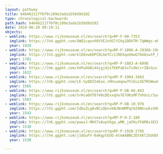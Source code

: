 ```yaml
---
layout: pathway
title: b4646211ff6f0c109e3ada1b58d9d102
type: chronological-backwards
path_hash: b4646211ff6f0c109e3ada1b58d9d102
date: 2018-06-20 09:19:11
objects:
- weblink: https://www.rijksmuseum.nl/en/search?q=RP-F-00-7353
  imglink: https://lh4.ggpht.com/GWQ1cqovX6VYEJnVGlYIHy2DDXTM-TqWWgs-mhmS3Su2ZwIBvP0bjjyAgjcPP5wDGs3GLALm7O0uYjVMkjxdORHD2ZI=s200
  year: 1934
- weblink: https://www.rijksmuseum.nl/en/search?q=RP-P-1896-A-19368-1963
  imglink: https://lh3.ggpht.com/klD8vw6DPCNiGeTCc1J0EXqoU6wG7bG8swtP_kO9ccbpOYRhNrXvrwiWgtGkuSIKqd2YmCsUJjtYOPg0_bPMkj82sVU=s200
  year: 1701
- weblink: https://www.rijksmuseum.nl/en/search?q=RP-P-1883-A-6998
  imglink: https://lh6.ggpht.com/XXPwXUBi44jgj42sfEKPaESxTxdkCcrIBxSus19R1tCx_QEFwwZczhryXx78T6hNwIUORWxe0iVxMslUpw_pQ683YAMV=s200
  year: 1622
- weblink: https://www.rijksmuseum.nl/en/search?q=RP-P-1904-3463
  imglink: https://lh6.ggpht.com/LE-SyQDZ2eEao_cHhuumqow7hlEuiXGTR5WwaEZRfFfw9uKpOtf6ilTfUyFzYnbRMYwnbEbaVKwR3LgNR5H3zgijs4A=s200
  year: 1565
- weblink: https://www.rijksmuseum.nl/en/search?q=RP-P-OB-66.843
  imglink: https://lh5.ggpht.com/SrHcaOUT8749cDExxqVo7E7UKsMF7VhUcLr3yqkBjwBE4A9UMhIN_0G9w7K5RYXDmGt24vIKn7A1CexEcHZt9m-ipQ=s200
  year: 1563
- weblink: https://www.rijksmuseum.nl/en/search?q=RP-P-OB-10.976
  imglink: https://lh3.ggpht.com/IdbuZLg8vBCsQbnvkNJNnNMPqtOZ8BhcwksVHL_gyZIiV2-dt0nVag1NZN5JC1SYBeDmBKJo-7TqD9Wm5L36ZicQow=s200
  year: 1543
- weblink: https://www.rijksmuseum.nl/en/search?q=RP-P-H-Z-188
  imglink: https://lh6.ggpht.com/pwwxJ-MKX7s8vpVkga_wMR_jaFKu7FARRx1ECKeFxC5aJ_ntyWLdRx-TEBhsJKW_oSa97hhZjTZqs1bZpAjBOCJVssw=s200
  year: 1538
- weblink: https://www.rijksmuseum.nl/en/search?q=RP-P-1920-2795
  imglink: https://lh4.ggpht.com/j1dGuFV-0aKgptEUO-AlmAABNC2DtkKlIbUUEHJ4uhb78DF5ptvxfJgoLFgdQHCvNZvcIwuZZrnRpo73yXt5BaEmHRk=s200
  year: 1538

---
```

